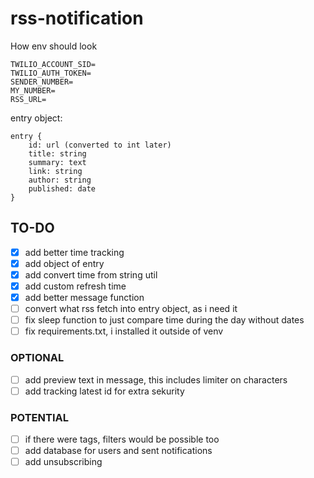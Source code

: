 ﻿# rss-notification

How env should look

```
TWILIO_ACCOUNT_SID=
TWILIO_AUTH_TOKEN=
SENDER_NUMBER=
MY_NUMBER=
RSS_URL=
```

entry object:

```
entry {
    id: url (converted to int later)
    title: string
    summary: text
    link: string
    author: string
    published: date
}
```

## TO-DO

- [x] add better time tracking
- [x] add object of entry
- [x] add convert time from string util
- [x] add custom refresh time
- [x] add better message function
- [ ] convert what rss fetch into entry object, as i need it
- [ ] fix sleep function to just compare time during the day without dates
- [ ] fix requirements.txt, i installed it outside of venv

### OPTIONAL

- [ ] add preview text in message, this includes limiter on characters
- [ ] add tracking latest id for extra sekurity

### POTENTIAL

- [ ] if there were tags, filters would be possible too
- [ ] add database for users and sent notifications
- [ ] add unsubscribing
